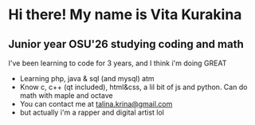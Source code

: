 [](https://user-images.githubusercontent.com/18350557/176309783-0785949b-9127-417c-8b55-ab5a4333674e.gif) Hi there! My name is Vita Kurakina
=====================================================================================================================================
Junior year OSU'26 studying coding and math
-------------------------------------------------------------

I've been learning to code for 3 years, and I think i'm doing GREAT

* Learning php, java & sql (and mysql) atm
* Know c, c++ (qt included), html&css, a lil bit of js and python. Can do math with maple and octave
* You can contact me at [talina.krina@gmail.com](mailto:talina.krina@gmail.com)
* but actually i'm a rapper and digital artist lol
